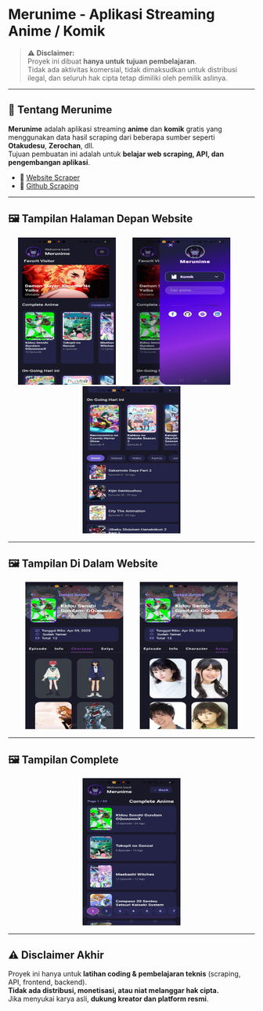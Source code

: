 # Merunime - Aplikasi Streaming Anime / Komik  

> ⚠️ **Disclaimer:**  
> Proyek ini dibuat **hanya untuk tujuan pembelajaran**.  
> Tidak ada aktivitas komersial, tidak dimaksudkan untuk distribusi ilegal, dan seluruh hak cipta tetap dimiliki oleh pemilik aslinya.  

---

## 📌 Tentang Merunime
**Merunime** adalah aplikasi streaming **anime** dan **komik** gratis yang menggunakan data hasil scraping dari beberapa sumber seperti **Otakudesu**, **Zerochan**, dll.  
Tujuan pembuatan ini adalah untuk **belajar web scraping, API, dan pengembangan aplikasi**.  

- 🔗 [Website Scraper](https://otakudesu-apifree.up.railway.app/)  
- 📂 [Github Scraping](https://github.com/Rafliarjunapratama/otakudesu)  

---

## 🖼️ Tampilan Halaman Depan Website

<p align="center">
  <img src="https://github.com/Rafliarjunapratama/merunime/blob/main/assets/gambar/Screenshot_2025-08-27-17-13-06-20_f73b71075b1de7323614b647fe394240.jpg" width="200" height="300" style="margin-right:30px;" />
  <img src="https://github.com/Rafliarjunapratama/merunime/blob/main/assets/gambar/Screenshot_2025-08-27-17-13-12-49_f73b71075b1de7323614b647fe394240.jpg" width="200" height="300" style="margin-right:30px;" />
  <img src="https://github.com/Rafliarjunapratama/merunime/blob/main/assets/gambar/Screenshot_2025-08-27-17-13-58-33_f73b71075b1de7323614b647fe394240.jpg" width="200" height="300" />
</p>

---

## 🖼️ Tampilan Di Dalam Website

<p align="center">
  <img src="https://github.com/Rafliarjunapratama/merunime/blob/main/assets/gambar/Screenshot_2025-08-27-17-13-40-30_f73b71075b1de7323614b647fe394240.jpg" width="200" height="300" style="margin-right:30px;" />
  <img src="https://github.com/Rafliarjunapratama/merunime/blob/main/assets/gambar/Screenshot_2025-08-27-17-13-43-41_f73b71075b1de7323614b647fe394240.jpg" width="200" height="300" />
</p>

---

## 🖼️ Tampilan Complete

<p align="center">
  <img src="https://github.com/Rafliarjunapratama/merunime/blob/main/assets/gambar/Screenshot_2025-08-27-17-14-04-00_f73b71075b1de7323614b647fe394240.jpg" width="200" height="300" />
</p>

---

## ⚠️ Disclaimer Akhir
Proyek ini hanya untuk **latihan coding & pembelajaran teknis** (scraping, API, frontend, backend).  
**Tidak ada distribusi, monetisasi, atau niat melanggar hak cipta.**  
Jika menyukai karya asli, **dukung kreator dan platform resmi**.
